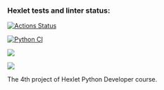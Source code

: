 ### Hexlet tests and linter status:
[![Actions Status](https://github.com/ruslanakhmett/python-project-lvl4/workflows/hexlet-check/badge.svg)](https://github.com/ruslanakhmett/python-project-lvl4/actions)

[![Python CI](https://github.com/ruslanakhmett/python-project-lvl4/actions/workflows/pyci.yml/badge.svg)](https://github.com/ruslanakhmett/python-project-lvl4/actions/workflows/pyci.yml)

<a href="https://codeclimate.com/github/ruslanakhmett/python-project-lvl4/maintainability"><img src="https://api.codeclimate.com/v1/badges/b9a7a2ef4347f4624a3e/maintainability" /></a>

<a href="https://codeclimate.com/github/ruslanakhmett/python-project-lvl4/test_coverage"><img src="https://api.codeclimate.com/v1/badges/b9a7a2ef4347f4624a3e/test_coverage" /></a>

The 4th project of Hexlet Python Developer course.